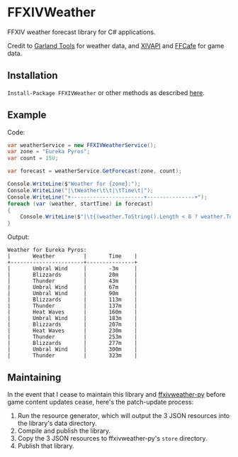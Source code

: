 # FFXIVWeather
FFXIV weather forecast library for C# applications.

Credit to [Garland Tools](https://www.garlandtools.org/) for weather data, and [XIVAPI](https://xivapi.com/) and [FFCafe](https://ffcafe.org/) for game data.

## Installation
`Install-Package FFXIVWeather` or other methods as described [here](https://www.nuget.org/packages/FFXIVWeather/).

## Example
Code:
```cs
var weatherService = new FFXIVWeatherService();
var zone = "Eureka Pyros";
var count = 15U;

var forecast = weatherService.GetForecast(zone, count);

Console.WriteLine($"Weather for {zone}:");
Console.WriteLine("|\tWeather\t\t|\tTime\t|");
Console.WriteLine("+-----------------------+---------------+");
foreach (var (weather, startTime) in forecast)
{
    Console.WriteLine($"|\t{(weather.ToString().Length < 8 ? weather.ToString() + '\t' : weather.ToString())}\t|\t{Math.Round((startTime - DateTime.UtcNow).TotalMinutes)}m\t|");
}
```

Output:
```
Weather for Eureka Pyros:
|       Weather         |       Time    |
+-----------------------+---------------+
|       Umbral Wind     |       -3m     |
|       Blizzards       |       20m     |
|       Thunder         |       43m     |
|       Umbral Wind     |       67m     |
|       Umbral Wind     |       90m     |
|       Blizzards       |       113m    |
|       Thunder         |       137m    |
|       Heat Waves      |       160m    |
|       Umbral Wind     |       183m    |
|       Blizzards       |       207m    |
|       Heat Waves      |       230m    |
|       Thunder         |       253m    |
|       Blizzards       |       277m    |
|       Umbral Wind     |       300m    |
|       Thunder         |       323m    |
```
## Maintaining
In the event that I cease to maintain this library and [ffxivweather-py](https://github.com/karashiiro/ffxivweather-py) before game content updates cease, here's the patch-update process:
1. Run the resource generator, which will output the 3 JSON resources into the library's data directory.
2. Compile and publish the library.
3. Copy the 3 JSON resources to ffxivweather-py's `store` directory.
4. Publish that library.
